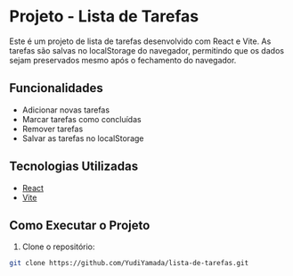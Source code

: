 # Projeto - Lista de Tarefas

Este é um projeto de lista de tarefas desenvolvido com React e Vite. As tarefas são salvas no localStorage do navegador, permitindo que os dados sejam preservados mesmo após o fechamento do navegador.

## Funcionalidades

- Adicionar novas tarefas
- Marcar tarefas como concluídas
- Remover tarefas
- Salvar as tarefas no localStorage

## Tecnologias Utilizadas

- [React](https://reactjs.org/)
- [Vite](https://vitejs.dev/)

## Como Executar o Projeto

1. Clone o repositório:

```bash
git clone https://github.com/YudiYamada/lista-de-tarefas.git